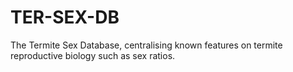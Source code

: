 # TER-SEX-DB
The Termite Sex Database, centralising known features on termite reproductive biology such as sex ratios.
